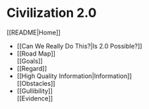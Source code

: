 # Civilization 2.0

[[README|Home]]  
- [[Can We Really Do This?|Is 2.0 Possible?]]  
- [[Road Map]]  
[[Goals]]  
- [[Regard]]  
- [[High Quality Information|Information]]  
[[Obstacles]]  
- [[Gullibility]]  
[[Evidence]]  